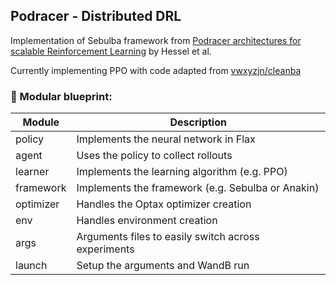 ## Podracer - Distributed DRL

Implementation of Sebulba framework from [Podracer architectures for scalable Reinforcement Learning](https://arxiv.org/pdf/2104.06272.pdf) by Hessel et al.


Currently implementing PPO with code adapted from [vwxyzjn/cleanba](https://github.com/vwxyzjn/cleanba)


### 🚧 Modular blueprint:

| Module    | Description                                         |
|-----------|-----------------------------------------------------|
| policy    | Implements the neural network in Flax               |
| agent     | Uses the policy to collect rollouts                 |
| learner   | Implements the learning algorithm (e.g. PPO)        |
| framework | Implements the framework (e.g. Sebulba or Anakin)   |
| optimizer | Handles the Optax optimizer creation                |
| env       | Handles environment creation                        |
| args      | Arguments files to easily switch across experiments |
| launch    | Setup the arguments and WandB run                   |